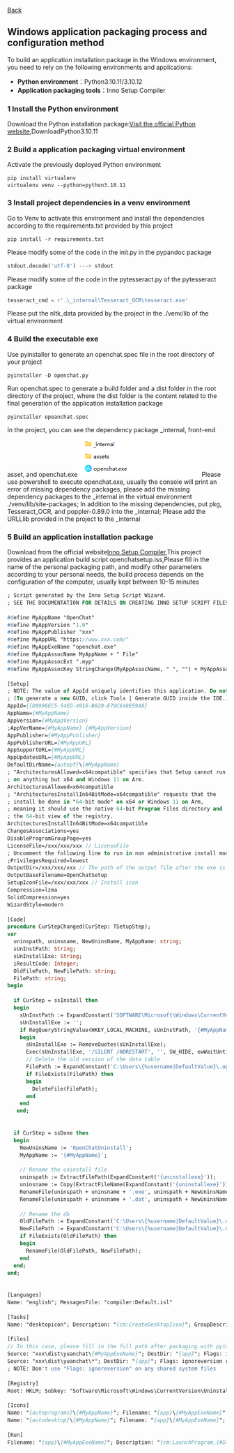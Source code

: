 <p align="left">
  <a href="../../README.en.md">Back</a> 

## Windows application packaging process and configuration method
To build an application installation package in the Windows environment, you need to rely on the following environments and applications:
- **Python environment**：Python3.10.11/3.10.12  
- **Application packaging tools**：Inno Setup Compiler
### 1 Install the Python environment
Download the Python installation package:[Visit the official Python website](https://www.python.org/),DownloadPython3.10.11
### 2 Build a application packaging virtual environment
Activate the previously deployed Python environment
```shell
pip install virtualenv
virtualenv venv --python=python3.10.11
```
### 3 Install project dependencies in a venv environment
Go to Venv to activate this environment and install the dependencies according to the requirements.txt provided by this project
```shell
pip install -r requirements.txt
```
Please modify some of the code in the init.py in the pypandoc package
```python
stdout.decode('utf-8') ---> stdout
```
Please modify some of the code in the pytesseract.py of the pytesseract package
```python
tesseract_cmd = r'.\_internal\Tesseract_OCR\tesseract.exe'
```
Please put the nltk_data provided by the project in the ./venv/lib of the virtual environment
### 4 Build the executable exe
Use pyinstaller to generate an openchat.spec file in the root directory of your project
```shell
pyinstaller -D openchat.py
```
Run openchat.spec to generate a build folder and a dist folder in the root directory of the project, where the dist folder is the content related to the final generation of the application installation package
```shell
pyinstaller opeanchat.spec
```
In the project, you can see the dependency package _internal, front-end asset, and openchat.exe
![](../../data/images/packaging/windows.png)
Please use powershell to execute openchat.exe, usually the console will print an error of missing dependency packages, please add the missing dependency packages to the _internal in the virtual environment ./venv/lib/site-packages;
In addition to the missing dependencies, put pkg, Tesseract_OCR, and poppler-0.89.0 into the _internal;
Please add the URLLlib provided in the project to the _internal
### 5 Build an application installation package
Download from the official website[Inno Setup Compiler](https://jrsoftware.org/isdl.php),This project provides an application build script openchatsetup.iss,Please fill in the name of the personal packaging path, and modify other parameters according to your personal needs, the build process depends on the configuration of the computer, usually kept between 10-15 minutes
```pascal
; Script generated by the Inno Setup Script Wizard.
; SEE THE DOCUMENTATION FOR DETAILS ON CREATING INNO SETUP SCRIPT FILES!

#define MyAppName "OpenChat"
#define MyAppVersion "1.0"
#define MyAppPublisher "xxx"
#define MyAppURL "https://www.xxx.com/"
#define MyAppExeName "openchat.exe"
#define MyAppAssocName MyAppName + " File"
#define MyAppAssocExt ".myp"
#define MyAppAssocKey StringChange(MyAppAssocName, " ", "") + MyAppAssocExt

[Setup]
; NOTE: The value of AppId uniquely identifies this application. Do not use the same AppId value in installers for other applications.
; (To generate a new GUID, click Tools | Generate GUID inside the IDE.)
AppId={{D8996EC5-54ED-4916-B820-E79C648E59A8}
AppName={#MyAppName}
AppVersion={#MyAppVersion}
;AppVerName={#MyAppName} {#MyAppVersion}
AppPublisher={#MyAppPublisher}
AppPublisherURL={#MyAppURL}
AppSupportURL={#MyAppURL}
AppUpdatesURL={#MyAppURL}
DefaultDirName={autopf}\{#MyAppName}
; "ArchitecturesAllowed=x64compatible" specifies that Setup cannot run
; on anything but x64 and Windows 11 on Arm.
ArchitecturesAllowed=x64compatible
; "ArchitecturesInstallIn64BitMode=x64compatible" requests that the
; install be done in "64-bit mode" on x64 or Windows 11 on Arm,
; meaning it should use the native 64-bit Program Files directory and
; the 64-bit view of the registry.
ArchitecturesInstallIn64BitMode=x64compatible
ChangesAssociations=yes
DisableProgramGroupPage=yes
LicenseFile=/xxx/xxx/xxx // LicenseFile
; Uncomment the following line to run in non administrative install mode (install for current user only.)
;PrivilegesRequired=lowest
OutputDir=/xxx/xxx/xxx // The path of the output file after the exe is packaged
OutputBaseFilename=OpenChatSetup
SetupIconFile=/xxx/xxx/xxx // Install icon
Compression=lzma
SolidCompression=yes
WizardStyle=modern

[Code]
procedure CurStepChanged(CurStep: TSetupStep);
var
  uninspath, uninsname, NewUninsName, MyAppName: string;
  sUnInstPath: String;
  sUnInstallExe: String;
  iResultCode: Integer;
  OldFilePath, NewFilePath: string;
  FilePath: string;
begin

  if CurStep = ssInstall then
  begin
    sUnInstPath := ExpandConstant('SOFTWARE\Microsoft\Windows\CurrentVersion\Uninstall\');
    sUnInstallExe := '';
    if RegQueryStringValue(HKEY_LOCAL_MACHINE, sUnInstPath, '{#MyAppName}_unisl', sUnInstallExe) then
    begin
      sUnInstallExe := RemoveQuotes(sUnInstallExe);
      Exec(sUnInstallExe, '/SILENT /NORESTART', '', SW_HIDE, ewWaitUntilTerminated, iResultCode)
      // Delete the old version of the data table
      FilePath := ExpandConstant('C:\Users\{%username|DefaultValue}\.openchat\openchat_old.db');
      if FileExists(FilePath) then
      begin
        DeleteFile(FilePath);
      end
    end
   end;


  if CurStep = ssDone then
  begin
    NewUninsName := 'OpenChatUninstall';
    MyAppName := '{#MyAppName}';
    
    // Rename the uninstall file
    uninspath := ExtractFilePath(ExpandConstant('{uninstallexe}'));
    uninsname := Copy(ExtractFileName(ExpandConstant('{uninstallexe}')), 1, 8);
    RenameFile(uninspath + uninsname + '.exe', uninspath + NewUninsName + '.exe');
    RenameFile(uninspath + uninsname + '.dat', uninspath + NewUninsName + '.dat');

    // Rename the db
    OldFilePath := ExpandConstant('C:\Users\{%username|DefaultValue}\.openchat\openchat.db');
    NewFilePath := ExpandConstant('C:\Users\{%username|DefaultValue}\.openchat\openchat_old.db');
    if FileExists(OldFilePath) then
    begin
      RenameFile(OldFilePath, NewFilePath);
    end
  end;
end;


[Languages]
Name: "english"; MessagesFile: "compiler:Default.isl"

[Tasks]
Name: "desktopicon"; Description: "{cm:CreateDesktopIcon}"; GroupDescription: "{cm:AdditionalIcons}"; Flags: unchecked

[Files]
// In this case, please fill in the full path after packaging with pyinstaller
Source: "xxx\dist\yuanchat\{#MyAppExeName}"; DestDir: "{app}"; Flags: ignoreversion
Source: "xxx\dist\yuanchat\*"; DestDir: "{app}"; Flags: ignoreversion recursesubdirs createallsubdirs
; NOTE: Don't use "Flags: ignoreversion" on any shared system files

[Registry]
Root: HKLM; Subkey: "Software\Microsoft\Windows\CurrentVersion\Uninstall\"; ValueType: string; ValueName: "{#MyAppName}_unisl"; ValueData: "{app}\OpenChatUninstall.exe";Flags: uninsdeletevalue

[Icons]
Name: "{autoprograms}\{#MyAppName}"; Filename: "{app}\{#MyAppExeName}"
Name: "{autodesktop}\{#MyAppName}"; Filename: "{app}\{#MyAppExeName}"; Tasks: desktopicon

[Run]
Filename: "{app}\{#MyAppExeName}"; Description: "{cm:LaunchProgram,{#StringChange(MyAppName, '&', '&&')}}"; Flags: nowait postinstall skipifsilent


```
